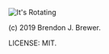 ![It's Rotating](https://i.imgflip.com/348bsq.jpg "meme")

(c) 2019 Brendon J. Brewer.

LICENSE: MIT.

